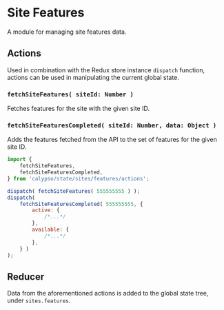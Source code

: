 # Site Features

A module for managing site features data.

## Actions

Used in combination with the Redux store instance `dispatch` function, actions can be used in manipulating the current global state.

### `fetchSiteFeatures( siteId: Number )`

Fetches features for the site with the given site ID.

### `fetchSiteFeaturesCompleted( siteId: Number, data: Object )`

Adds the features fetched from the API to the set of features for the given site ID.

```js
import {
	fetchSiteFeatures,
	fetchSiteFeaturesCompleted,
} from 'calypso/state/sites/features/actions';

dispatch( fetchSiteFeatures( 555555555 ) );
dispatch(
	fetchSiteFeaturesCompleted( 555555555, {
		active: {
			/*...*/
		},
		available: {
			/*...*/
		},
	} )
);
```

## Reducer

Data from the aforementioned actions is added to the global state tree, under `sites.features`.
